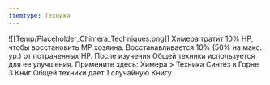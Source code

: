 ```yaml
---
itemtype: Техника
---
```

![[Temp/Placeholder_Chimera_Techniques.png]]
Химера тратит 10% HP, чтобы восстановить MP хозяина. Восстанавливается 10% (50% на макс. ур.) от потраченных HP. После изучения Общей техники используется для ее улучшения. Примените здесь: Химера > Техника Синтез в Горне 3 Книг Общей техники дает 1 случайную Книгу.
